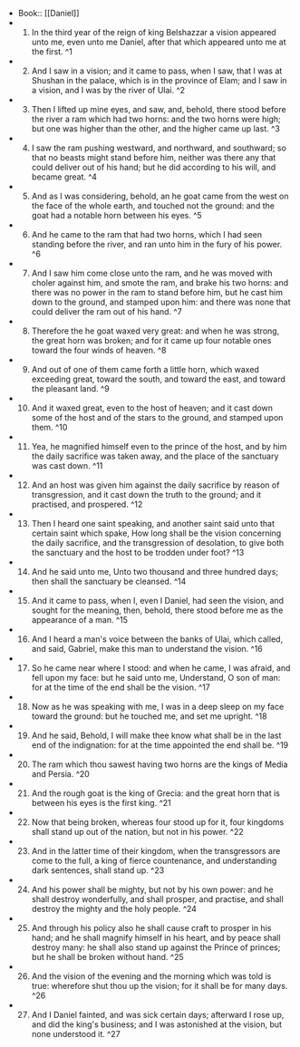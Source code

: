 - Book:: [[Daniel]]
- 1. In the third year of the reign of king Belshazzar a vision appeared unto me, even unto me Daniel, after that which appeared unto me at the first. ^1
- 2. And I saw in a vision; and it came to pass, when I saw, that I was at Shushan in the palace, which is in the province of Elam; and I saw in a vision, and I was by the river of Ulai. ^2
- 3. Then I lifted up mine eyes, and saw, and, behold, there stood before the river a ram which had two horns: and the two horns were high; but one was higher than the other, and the higher came up last. ^3
- 4. I saw the ram pushing westward, and northward, and southward; so that no beasts might stand before him, neither was there any that could deliver out of his hand; but he did according to his will, and became great. ^4
- 5. And as I was considering, behold, an he goat came from the west on the face of the whole earth, and touched not the ground: and the goat had a notable horn between his eyes. ^5
- 6. And he came to the ram that had two horns, which I had seen standing before the river, and ran unto him in the fury of his power. ^6
- 7. And I saw him come close unto the ram, and he was moved with choler against him, and smote the ram, and brake his two horns: and there was no power in the ram to stand before him, but he cast him down to the ground, and stamped upon him: and there was none that could deliver the ram out of his hand. ^7
- 8. Therefore the he goat waxed very great: and when he was strong, the great horn was broken; and for it came up four notable ones toward the four winds of heaven. ^8
- 9. And out of one of them came forth a little horn, which waxed exceeding great, toward the south, and toward the east, and toward the pleasant land. ^9
- 10. And it waxed great, even to the host of heaven; and it cast down some of the host and of the stars to the ground, and stamped upon them. ^10
- 11. Yea, he magnified himself even to the prince of the host, and by him the daily sacrifice was taken away, and the place of the sanctuary was cast down. ^11
- 12. And an host was given him against the daily sacrifice by reason of transgression, and it cast down the truth to the ground; and it practised, and prospered. ^12
- 13. Then I heard one saint speaking, and another saint said unto that certain saint which spake, How long shall be the vision concerning the daily sacrifice, and the transgression of desolation, to give both the sanctuary and the host to be trodden under foot? ^13
- 14. And he said unto me, Unto two thousand and three hundred days; then shall the sanctuary be cleansed. ^14
- 15. And it came to pass, when I, even I Daniel, had seen the vision, and sought for the meaning, then, behold, there stood before me as the appearance of a man. ^15
- 16. And I heard a man's voice between the banks of Ulai, which called, and said, Gabriel, make this man to understand the vision. ^16
- 17. So he came near where I stood: and when he came, I was afraid, and fell upon my face: but he said unto me, Understand, O son of man: for at the time of the end shall be the vision. ^17
- 18. Now as he was speaking with me, I was in a deep sleep on my face toward the ground: but he touched me, and set me upright. ^18
- 19. And he said, Behold, I will make thee know what shall be in the last end of the indignation: for at the time appointed the end shall be. ^19
- 20. The ram which thou sawest having two horns are the kings of Media and Persia. ^20
- 21. And the rough goat is the king of Grecia: and the great horn that is between his eyes is the first king. ^21
- 22. Now that being broken, whereas four stood up for it, four kingdoms shall stand up out of the nation, but not in his power. ^22
- 23. And in the latter time of their kingdom, when the transgressors are come to the full, a king of fierce countenance, and understanding dark sentences, shall stand up. ^23
- 24. And his power shall be mighty, but not by his own power: and he shall destroy wonderfully, and shall prosper, and practise, and shall destroy the mighty and the holy people. ^24
- 25. And through his policy also he shall cause craft to prosper in his hand; and he shall magnify himself in his heart, and by peace shall destroy many: he shall also stand up against the Prince of princes; but he shall be broken without hand. ^25
- 26. And the vision of the evening and the morning which was told is true: wherefore shut thou up the vision; for it shall be for many days. ^26
- 27. And I Daniel fainted, and was sick certain days; afterward I rose up, and did the king's business; and I was astonished at the vision, but none understood it. ^27
